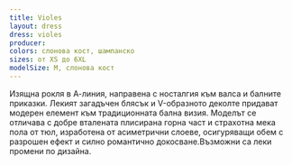 ```yaml
---
title: Violes
layout: dress
dress: violes
producer: 
colors: слонова кост, шампанско
sizes: от XS до 6XL
modelSize: M, слонова кост
---
```


Изящна рокля в А-линия, направена с носталгия към валса и балните приказки. Лекият загадъчен блясък и V-образното деколте придават модерен елемент към традиционната бална визия. Моделът се отличава с добре вталената плисирана горна част и страхотна мека пола от тюл, изработена от асиметрични слоеве, осигуряващи обем с разрошен ефект и силно романтично докосване.Възможни са леки промени по дизайна.